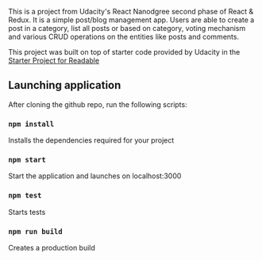 This is a project from Udacity's React Nanodgree second phase of React & Redux. It is a simple post/blog management app. Users are able to create a post in a category, list all posts or based on category, voting mechanism and various CRUD operations on the entities like 
posts and comments.

This project was built on top of starter code provided by Udacity in the [Starter Project for Readable](https://github.com/udacity/reactnd-project-readable-starter)


## Launching application

After cloning the github repo, run the following scripts:

### `npm install`

Installs the dependencies required for your project

### `npm start`

Start the application and launches on localhost:3000 

### `npm test`

Starts tests

### `npm run build`

Creates a production build
